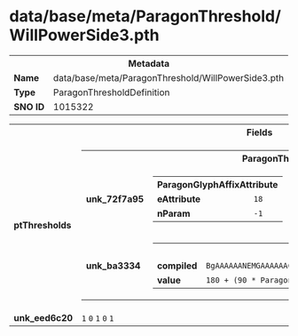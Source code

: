 <h1>data/base/meta/ParagonThreshold/WillPowerSide3.pth</h1><table><tr><th colspan="100%">Metadata</th></tr><tr><td><b>Name</b></td><td>data/base/meta/ParagonThreshold/WillPowerSide3.pth</td></tr><tr><td><b>Type</b></td><td>ParagonThresholdDefinition</td></tr><tr><td><b>SNO ID</b></td><td>1015322</td></tr></table>

<table><tr><th colspan="100%">Fields</th></tr><tr><td><b>ptThresholds</b></td><td><table><tr><th colspan="100%">ParagonThresholdEntry</th></tr><tr><td><b>unk_72f7a95</b></td><td><table><tr><th colspan="100%">ParagonGlyphAffixAttribute</th></tr><tr><td><b>eAttribute</b></td><td><code>18</code></td></tr><tr><td><b>nParam</b></td><td><code>-1</code></td></tr></table>

</td></tr><tr><td><b>unk_ba3334</b></td><td><table><tr><th colspan="100%">Fields</th></tr><tr><td><b>compiled</b></td><td><code>BgAAAAAANEMGAAAAAAC0QgUAAABcAAAAAAAAAAAAAAAAAAAADQAAAAsAAAAAAAAA</code></td></tr><tr><td><b>value</b></td><td><code>180 + (90 * ParagonBoardEquipIndex)</code></td></tr></table>

</td></tr></table>


</td></tr><tr><td><b>unk_eed6c20</b></td><td><code>1</code>
<code>0</code>
<code>1</code>
<code>0</code>
<code>1</code>
</td></tr></table>


